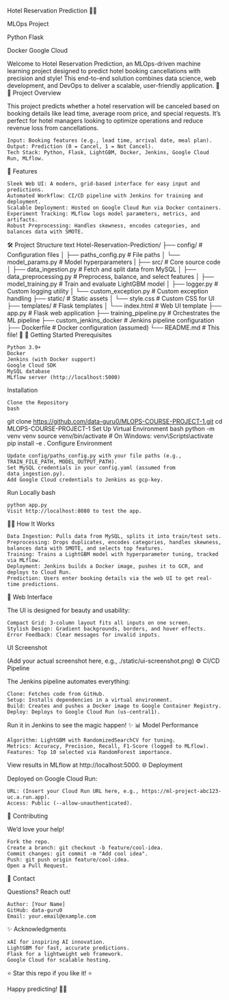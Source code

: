 Hotel Reservation Prediction 🏨✨

MLOps Project

Python Flask

Docker Google Cloud

Welcome to Hotel Reservation Prediction, an MLOps-driven machine learning project designed to predict hotel booking cancellations with precision and style! This end-to-end solution combines data science, web development, and DevOps to deliver a scalable, user-friendly application. 🚀
🎯 Project Overview

This project predicts whether a hotel reservation will be canceled based on booking details like lead time, average room price, and special requests. It’s perfect for hotel managers looking to optimize operations and reduce revenue loss from cancellations.

    Input: Booking features (e.g., lead time, arrival date, meal plan).
    Output: Prediction (0 = Cancel, 1 = Not Cancel).
    Tech Stack: Python, Flask, LightGBM, Docker, Jenkins, Google Cloud Run, MLflow.

🌟 Features

    Sleek Web UI: A modern, grid-based interface for easy input and predictions.
    Automated Workflow: CI/CD pipeline with Jenkins for training and deployment.
    Scalable Deployment: Hosted on Google Cloud Run via Docker containers.
    Experiment Tracking: MLflow logs model parameters, metrics, and artifacts.
    Robust Preprocessing: Handles skewness, encodes categories, and balances data with SMOTE.

🛠️ Project Structure
text
Hotel-Reservation-Prediction/
├── config/                   # Configuration files
│   ├── paths_config.py       # File paths
│   └── model_params.py       # Model hyperparameters
|
├── src/                      # Core source code
│   ├── data_ingestion.py     # Fetch and split data from MySQL
│   ├── data_preprocessing.py # Preprocess, balance, and select features
│   ├── model_training.py     # Train and evaluate LightGBM model
│   ├── logger.py             # Custom logging utility
│   └── custom_exception.py   # Custom exception handling
├── static/                   # Static assets
│   └── style.css             # Custom CSS for UI
├── templates/                # Flask templates
│   └── index.html            # Web UI template
├── app.py                    # Flask web application
├── training_pipeline.py      # Orchestrates the ML pipeline
├── custom_jenkins_docker     # Jenkins pipeline configuration
├── Dockerfile                # Docker configuration (assumed)
└── README.md                 # This file! 👋
🚀 Getting Started
Prerequisites

    Python 3.9+
    Docker
    Jenkins (with Docker support)
    Google Cloud SDK
    MySQL database
    MLflow server (http://localhost:5000)

Installation

    Clone the Repository
    bash

git clone https://github.com/data-guru0/MLOPS-COURSE-PROJECT-1.git
cd MLOPS-COURSE-PROJECT-1
Set Up Virtual Environment
bash
python -m venv venv
source venv/bin/activate  # On Windows: venv\Scripts\activate
pip install -e .
Configure Environment

    Update config/paths_config.py with your file paths (e.g., TRAIN_FILE_PATH, MODEL_OUTPUT_PATH).
    Set MySQL credentials in your config.yaml (assumed from data_ingestion.py).
    Add Google Cloud credentials to Jenkins as gcp-key.

Run Locally
bash

    python app.py
    Visit http://localhost:8080 to test the app.

🏃‍♂️ How It Works

    Data Ingestion: Pulls data from MySQL, splits it into train/test sets.
    Preprocessing: Drops duplicates, encodes categories, handles skewness, balances data with SMOTE, and selects top features.
    Training: Trains a LightGBM model with hyperparameter tuning, tracked via MLflow.
    Deployment: Jenkins builds a Docker image, pushes it to GCR, and deploys to Cloud Run.
    Prediction: Users enter booking details via the web UI to get real-time predictions.

🎨 Web Interface

The UI is designed for beauty and usability:

    Compact Grid: 3-column layout fits all inputs on one screen.
    Stylish Design: Gradient backgrounds, borders, and hover effects.
    Error Feedback: Clear messages for invalid inputs.

UI Screenshot

(Add your actual screenshot here, e.g., ./static/ui-screenshot.png)
⚙️ CI/CD Pipeline

The Jenkins pipeline automates everything:

    Clone: Fetches code from GitHub.
    Setup: Installs dependencies in a virtual environment.
    Build: Creates and pushes a Docker image to Google Container Registry.
    Deploy: Deploys to Google Cloud Run (us-central1).

Run it in Jenkins to see the magic happen! ✨
📊 Model Performance

    Algorithm: LightGBM with RandomizedSearchCV for tuning.
    Metrics: Accuracy, Precision, Recall, F1-Score (logged to MLflow).
    Features: Top 10 selected via RandomForest importance.

View results in MLflow at http://localhost:5000.
🌐 Deployment

Deployed on Google Cloud Run:

    URL: (Insert your Cloud Run URL here, e.g., https://ml-project-abc123-uc.a.run.app).
    Access: Public (--allow-unauthenticated).

🤝 Contributing

We’d love your help!

    Fork the repo.
    Create a branch: git checkout -b feature/cool-idea.
    Commit changes: git commit -m "Add cool idea".
    Push: git push origin feature/cool-idea.
    Open a Pull Request.

📧 Contact

Questions? Reach out!

    Author: [Your Name]
    GitHub: data-guru0
    Email: your.email@example.com

✨ Acknowledgments

    xAI for inspiring AI innovation.
    LightGBM for fast, accurate predictions.
    Flask for a lightweight web framework.
    Google Cloud for scalable hosting.

⭐ Star this repo if you like it! ⭐

Happy predicting! 🏨💡
